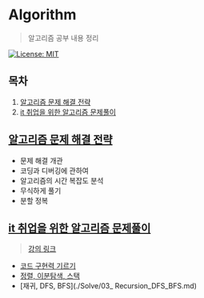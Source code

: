 # Algorithm

> 알고리즘 공부 내용 정리

[![License: MIT](https://img.shields.io/badge/License-MIT-yellow.svg)](https://opensource.org/licenses/MIT)

## 목차

1. [알고리즘 문제 해결 전략](#알고리즘-문제-해결-전략)
2. [it 취업을 위한 알고리즘 문제풀이](#it-취업을-위한-알고리즘-문제풀이)

## [알고리즘 문제 해결 전략](./Book)

- 문제 해결 개관
- 코딩과 디버깅에 관하여
- 알고리즘의 시간 복잡도 분석
- 무식하게 풀기
- 분할 정복

## [it 취업을 위한 알고리즘 문제풀이](./Solve)

> [강의 링크](https://www.inflearn.com/course/알고리즘/dashboard)

- [코드 구현력 기르기](./Solve/01_IncreaseCodeImplementation.md)
- [정렬, 이분탐색, 스택](./Solve/02_SortBinarySearchStack.md)
- [재귀, DFS, BFS](./Solve/03_ Recursion_DFS_BFS.md)

